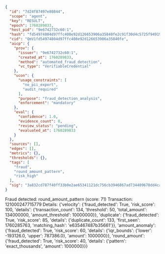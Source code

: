 ```json
{
  "id": "7d24f87497e80844",
  "scope": "agent",
  "key": "RESULT",
  "epoch": 1760289833,
  "host_pid": "9e6742732c60:1",
  "hash": "fd54974804d97ffc408e92d126653906a35840fe2c91f30d4c5725f949193437",
  "cid": "QmV1fd54974804d97ffc408e92d126653906a35840fe",
  "aicp": {
    "prov": {
      "issuer": "9e6742732c60:1",
      "created_at": 1760289833,
      "method": "automated_fraud_detection",
      "vc_type": "VerifiableCredential"
    },
    "ucon": {
      "usage_constraints": [
        "no_pii_export",
        "audit_required"
      ],
      "purpose": "fraud_detection_analysis",
      "enforcement": "mandatory"
    },
    "eval": {
      "confidence": 1.0,
      "evidence_count": 0,
      "review_status": "pending",
      "evaluated_at": 1760289833
    }
  },
  "sources": [],
  "edges": [],
  "metrics": {},
  "thresholds": {},
  "tags": [
    "fraud",
    "round_amount_pattern",
    "risk_high"
  ],
  "sig": "3a832cd787f40ff33b0e2ae65341121dc756cb3946867ad734409670dd4cae0d"
}
```

Fraud detected: round_amount_pattern (score: 71)
Transaction: 121000247715779
Details: {'velocity': {'fraud_detected': True, 'risk_score': 100, 'details': {'transaction_count': 134, 'threshold': 50, 'total_amount': 134000000, 'amount_threshold': 10000000}}, 'duplicate': {'fraud_detected': True, 'risk_score': 85, 'details': {'duplicate_count': 133, 'first_seen': 1760285763, 'matching_hash': 'e635467487b35661'}}, 'amount_anomaly': {'fraud_detected': True, 'risk_score': 60, 'details': {'iqr_bounds': {'lower': -193126.0, 'upper': 787386.0}, 'amount': 1000000}}, 'round_amount': {'fraud_detected': True, 'risk_score': 40, 'details': {'pattern': 'exact_thousands', 'amount': 1000000}}}